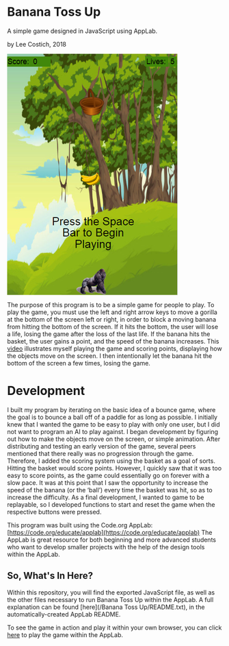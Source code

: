 # Banana Toss Up
 A simple game designed in JavaScript using AppLab.
 
 by Lee Costich, 2018
 
<img align="center" src="./bananatossup_ex.PNG">
 
 The purpose of this program is to be a simple game for people to play. To play the game, you must use the left and right arrow keys to move a gorilla at the bottom of the screen left or right, in order to block a moving banana from hitting the bottom of the screen. If it hits the bottom, the user will lose a life, losing the game after the loss of the last life. If the banana hits the basket, the user gains a point, and the speed of the banana increases. This [video](bananatossup.mp4) illustrates myself playing the game and scoring points, displaying how the objects move on the screen. I then intentionally let the banana hit the bottom of the screen a few times, losing the game.
 
# Development
 I built my program by iterating on the basic idea of a bounce game, where the goal is to bounce a ball off of a paddle for as long as possible. I initially knew that I wanted the game to be easy to play with only one user, but I did not want to program an AI to play against. I began development by figuring out how to make the objects move on the screen, or simple animation. After distributing and testing an early version of the game, several peers mentioned that there really was no progression through the game. Therefore, I added the scoring system using the basket as a goal of sorts. Hitting the basket would score points. However, I quickly saw that it was too easy to score points, as the game could essentially go on forever with a slow pace. It was at this point that I saw the opportunity to increase the speed of the banana (or the ‘ball’) every time the basket was hit, so as to increase the difficulty. As a final development, I wanted to game to be replayable, so I developed functions to start and reset the game when the respective buttons were pressed.
 
 This program was built using the Code.org AppLab: [https://code.org/educate/applab](https://code.org/educate/applab)
 The AppLab is great resource for both beginning and more advanced students who want to develop smaller projects with the help of the design tools within the AppLab. 
 
## So, What's In Here?
 Within this repository, you will find the exported JavaScript file, as well as the other files necessary to run Banana Toss Up within the AppLab. A full explanation can be found [here](/Banana Toss Up/README.txt), in the automatically-created AppLab README.
 
 To see the game in action and play it within your own browser, you can click [here](https://studio.code.org/projects/applab/NXbsF2gyRSbJWUAJAWE34mYBa0McNRx_pbQ2xe6MYYQ) to play the game within the AppLab.
